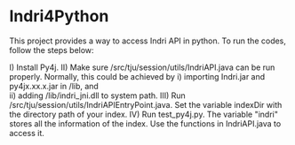 # Indri4Python

This project provides a way to access Indri API in python. To run the codes, follow the steps below:

I) Install Py4j.
II) Make sure /src/tju/session/utils/IndriAPI.java can be run properly. 
    Normally, this could be achieved by
    i) importing Indri.jar and py4jx.xx.x.jar in /lib, and  
    ii) adding /lib/indri_jni.dll to system path.
III) Run /src/tju/session/utils/IndriAPIEntryPoint.java. Set the variable indexDir with the directory path of your index. 
IV) Run test_py4j.py.  The variable "indri" stores all the information of the index. Use the functions in IndriAPI.java to access it.
    

